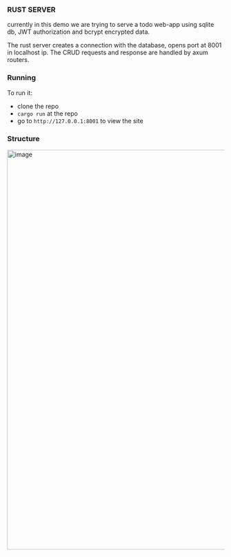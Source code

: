 ### RUST SERVER

currently in this demo we are trying to serve a todo web-app using sqlite db, JWT authorization and bcrypt encrypted data.

The rust server creates a connection with the database, opens port at 8001 in localhost ip.
The CRUD requests and response are handled by axum routers.

### Running
To run it:
- clone the repo
- `cargo run` at the repo
- go to `http://127.0.0.1:8001` to view the site

### Structure

<img width="2188" height="929" alt="image" src="https://github.com/user-attachments/assets/96c3d130-4832-4b44-a9d8-0d492e61fe6c" />
